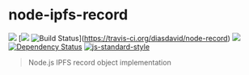node-ipfs-record
================

[![](https://img.shields.io/badge/made%20by-Protocol%20Labs-blue.svg?style=flat-square)](http://ipn.io) [[![](https://img.shields.io/badge/freenode-%23ipfs-blue.svg?style=flat-square)](http://webchat.freenode.net/?channels=%23ipfs) ![Build Status](https://travis-ci.org/diasdavid/node-record.svg?style=flat-square)](https://travis-ci.org/diasdavid/node-record) ![](https://img.shields.io/badge/coverage-%3F-yellow.svg?style=flat-square) [![Dependency Status](https://david-dm.org/diasdavid/node-record.svg?style=flat-square)](https://david-dm.org/diasdavid/node-record) [![js-standard-style](https://img.shields.io/badge/code%20style-standard-brightgreen.svg?style=flat-square)](https://github.com/feross/standard)

> Node.js IPFS record object implementation
